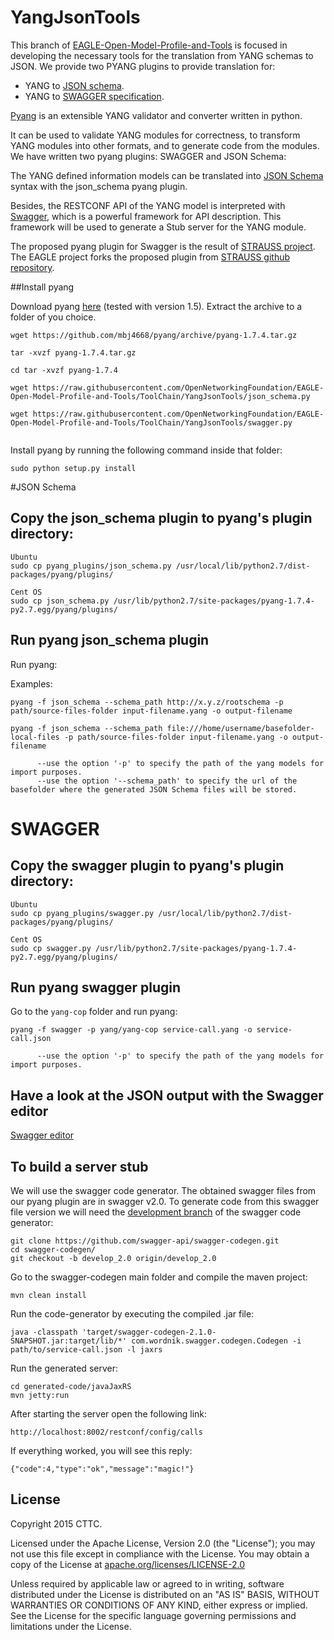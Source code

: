 # YangJsonTools

This branch of [EAGLE-Open-Model-Profile-and-Tools](https://github.com/OpenNetworkingFoundation/EAGLE-Open-Model-Profile-and-Tools) is focused in developing the necessary tools for the translation from YANG schemas to JSON.
We provide two PYANG plugins to provide translation for:
- YANG to [JSON schema](http://json-schema.org/).
- YANG to [SWAGGER specification](http://swagger.io/).

[Pyang](https://github.com/mbj4668/pyang) is an extensible YANG validator and converter written in python. 

It can be used to validate YANG modules for correctness, to transform YANG modules into other formats, and to generate code from the modules. We have written two pyang plugins: SWAGGER and JSON Schema:

The YANG defined information models can be translated into [JSON Schema](http://json-schema.org/) syntax with the json_schema pyang plugin.

Besides, the RESTCONF API of the YANG model is interpreted with [Swagger](http://swagger.io/), which is a powerful framework for API description. This framework will be used to generate a Stub server for the YANG module.

The proposed pyang plugin for Swagger is the result of [STRAUSS project](http://www.ict-strauss.eu/en/). The EAGLE project forks the proposed plugin from [STRAUSS github repository](https://github.com/ict-strauss/COP).

##Install pyang

Download pyang [here](https://github.com/mbj4668/pyang/releases) (tested with version 1.5).
Extract the archive to a folder of you choice.

```
wget https://github.com/mbj4668/pyang/archive/pyang-1.7.4.tar.gz

tar -xvzf pyang-1.7.4.tar.gz

cd tar -xvzf pyang-1.7.4

wget https://raw.githubusercontent.com/OpenNetworkingFoundation/EAGLE-Open-Model-Profile-and-Tools/ToolChain/YangJsonTools/json_schema.py

wget https://raw.githubusercontent.com/OpenNetworkingFoundation/EAGLE-Open-Model-Profile-and-Tools/ToolChain/YangJsonTools/swagger.py


```
Install pyang  by running the following command inside that folder:

```
sudo python setup.py install
```

#JSON Schema

## Copy the json_schema plugin to pyang's plugin directory:

```
Ubuntu
sudo cp pyang_plugins/json_schema.py /usr/local/lib/python2.7/dist-packages/pyang/plugins/

Cent OS
sudo cp json_schema.py /usr/lib/python2.7/site-packages/pyang-1.7.4-py2.7.egg/pyang/plugins/
```

## Run pyang json_schema plugin

Run pyang:

Examples:

```
pyang -f json_schema --schema_path http://x.y.z/rootschema -p path/source-files-folder input-filename.yang -o output-filename

pyang -f json_schema --schema_path file:///home/username/basefolder-local-files -p path/source-files-folder input-filename.yang -o output-filename

      --use the option '-p' to specify the path of the yang models for import purposes.
      --use the option '--schema_path' to specify the url of the basefolder where the generated JSON Schema files will be stored.
```

# SWAGGER

## Copy the swagger plugin to pyang's plugin directory:

```
Ubuntu
sudo cp pyang_plugins/swagger.py /usr/local/lib/python2.7/dist-packages/pyang/plugins/

Cent OS
sudo cp swagger.py /usr/lib/python2.7/site-packages/pyang-1.7.4-py2.7.egg/pyang/plugins/
```

## Run pyang swagger plugin

Go to the `yang-cop` folder and run pyang:

```
pyang -f swagger -p yang/yang-cop service-call.yang -o service-call.json

      --use the option '-p' to specify the path of the yang models for import purposes.
```

## Have a look at the JSON output with the Swagger editor

[Swagger editor](http://editor.swagger.io/#/)


## To build a server stub

We will use the swagger code generator. The obtained swagger files from our pyang plugin are in swagger v2.0. To generate code from this swagger file version we will need the [development branch](https://github.com/swagger-api/swagger-codegen/tree/develop_2.0) of the swagger code generator:


```
git clone https://github.com/swagger-api/swagger-codegen.git
cd swagger-codegen/
git checkout -b develop_2.0 origin/develop_2.0
```


Go to the swagger-codegen main folder and compile the maven project:

```
mvn clean install
```

Run the code-generator by executing the compiled .jar file:

```
java -classpath 'target/swagger-codegen-2.1.0-SNAPSHOT.jar:target/lib/*' com.wordnik.swagger.codegen.Codegen -i path/to/service-call.json -l jaxrs
```

Run the generated server:

```
cd generated-code/javaJaxRS
mvn jetty:run
```

After starting the server open the following link: 
```
http://localhost:8002/restconf/config/calls
```
If everything worked, you will see this reply:
```
{"code":4,"type":"ok","message":"magic!"}
```


License
-------

Copyright 2015 CTTC.

Licensed under the Apache License, Version 2.0 (the "License");
you may not use this file except in compliance with the License.
You may obtain a copy of the License at [apache.org/licenses/LICENSE-2.0](http://www.apache.org/licenses/LICENSE-2.0)

Unless required by applicable law or agreed to in writing, software
distributed under the License is distributed on an "AS IS" BASIS,
WITHOUT WARRANTIES OR CONDITIONS OF ANY KIND, either express or implied.
See the License for the specific language governing permissions and
limitations under the License.

